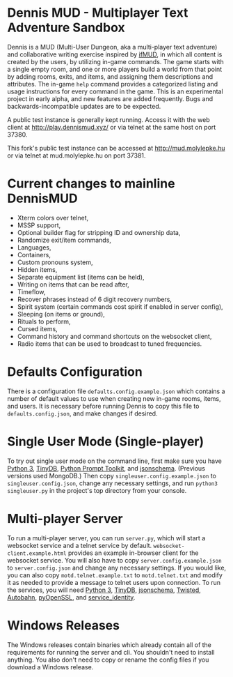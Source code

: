 # Dennis MUD - Multiplayer Text Adventure Sandbox

Dennis is a MUD (Multi-User Dungeon, aka a multi-player text adventure) and collaborative writing exercise inspired by [ifMUD](http://ifmud.port4000.com/), in which all content is created by the users, by utilizing in-game commands. The game starts with a single empty room, and one or more players build a world from that point by adding rooms, exits, and items, and assigning them descriptions and attributes. The in-game `help` command provides a categorized listing and usage instructions for every command in the game. This is an experimental project in early alpha, and new features are added frequently. Bugs and backwards-incompatible updates are to be expected.

A public test instance is generally kept running. Access it with the web client at http://play.dennismud.xyz/ or via telnet at the same host on port 37380.

This fork's public test instance can be accessed at http://mud.molylepke.hu or via telnet at mud.molylepke.hu on port 37381.


Current changes to mainline DennisMUD
================================
- Xterm colors over telnet,
- MSSP support,
- Optional builder flag for stripping ID and ownership data,
- Randomize exit/item commands,
- Languages,
- Containers,
- Custom pronouns system,
- Hidden items,
- Separate equipment list (items can be held),
- Writing on items that can be read after,
- Timeflow,
- Recover phrases instead of 6 digit recovery numbers,
- Spirit system (certain commands cost spirit if enabled in server config),
- Sleeping (on items or ground),
- Rituals to perform,
- Cursed items,
- Command history and command shortcuts on the websocket client,
- Radio items that can be used to broadcast to tuned frequencies.

Defaults Configuration
======================

There is a configuration file `defaults.config.example.json` which contains a number of default values to use when creating new in-game rooms, items, and users. It is necessary before running Dennis to copy this file to `defaults.config.json`, and make changes if desired.

Single User Mode (Single-player)
================================

To try out single user mode on the command line, first make sure you have [Python 3](https://www.python.org/), [TinyDB](https://tinydb.readthedocs.io/en/latest/), [Python Prompt Toolkit](https://python-prompt-toolkit.readthedocs.io/en/master/), and [jsonschema](https://python-jsonschema.readthedocs.io/en/stable/). (Previous versions used MongoDB.) Then copy `singleuser.config.example.json` to `singleuser.config.json`, change any necessary settings, and  run `python3 singleuser.py` in the project's top directory from your console.

Multi-player Server
===================

To run a multi-player server, you can run `server.py`, which will start a websocket service and a telnet service by default. `websocket-client.example.html` provides an example in-browser client for the websocket service. You will also have to copy `server.config.example.json` to `server.config.json` and change any necessary settings. If you would like, you can also copy `motd.telnet.example.txt` to `motd.telnet.txt` and modify it as needed to provide a message to telnet users upon connection. To run the services, you will need [Python 3](https://www.python.org/), [TinyDB](https://tinydb.readthedocs.io/en/latest/), [jsonschema](https://python-jsonschema.readthedocs.io/en/stable/), [Twisted](https://twistedmatrix.com/trac/), [Autobahn](https://crossbar.io/autobahn/), [pyOpenSSL](https://www.pyopenssl.org/en/stable/), and [service_identity](https://service-identity.readthedocs.io/en/stable/installation.html).

Windows Releases
================

The Windows releases contain binaries which already contain all of the requirements for running the server and cli. You shouldn't need to install anything. You also don't need to copy or rename the config files if you download a Windows release.
